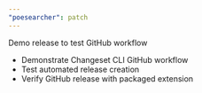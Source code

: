```yaml
---
"poesearcher": patch
---
```


Demo release to test GitHub workflow

- Demonstrate Changeset CLI GitHub workflow
- Test automated release creation
- Verify GitHub release with packaged extension